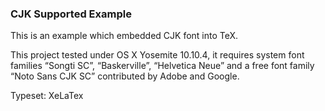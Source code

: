 ### CJK Supported Example
This is an example which embedded CJK font into TeX.

This project tested under OS X Yosemite 10.10.4, it requires system font families “Songti SC”, “Baskerville”, “Helvetica Neue” and a free font family “Noto Sans CJK SC” contributed by Adobe and Google.

Typeset: XeLaTex